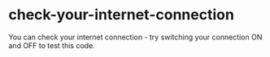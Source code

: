 # check-your-internet-connection
You can check your internet connection - try switching your connection ON and OFF to test this code. 
